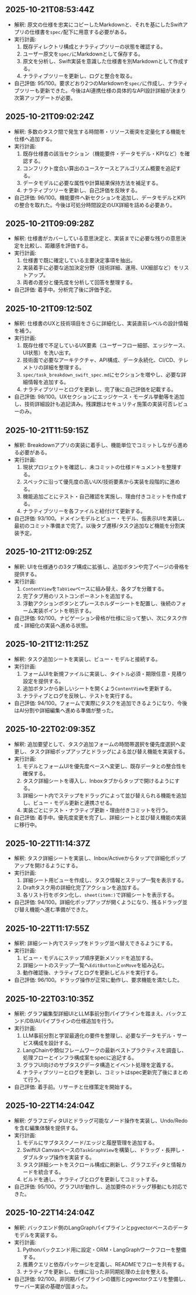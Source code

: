 ## 2025-10-21T08:53:44Z
- 解釈: 原文の仕様を忠実にコピーしたMarkdownと、それを基にしたSwiftアプリの仕様書を`spec/`配下に用意する必要がある。
- 実行計画:
  1. 既存ディレクトリ構成とナラティブツリーの状態を確認する。
  2. ユーザー原文を`spec/`にMarkdownとして保存する。
  3. 原文を分析し、Swift実装を意識した仕様書を別Markdownとして作成する。
  4. ナラティブツリーを更新し、ログと整合を取る。
- 自己評価: 95/100。要求どおり2つのMarkdownを`spec/`に作成し、ナラティブツリーも更新できた。今後はAI連携仕様の具体的なAPI設計詳細が決まり次第アップデートが必要。

## 2025-10-21T09:02:24Z
- 解釈: 多数のタスク間で発生する時間帯・リソース衝突を定量化する機能を仕様へ追加する。
- 実行計画:
  1. 既存仕様書の該当セクション（機能要件・データモデル・KPIなど）を確認する。
  2. コンフリクト度合い算出のユースケースとアルゴリズム概要を追記する。
  3. データモデルに必要な属性や計算結果保持方法を補足する。
  4. ナラティブツリーを更新し、自己評価を反映する。
- 自己評価: 96/100。機能要件へ新セクションを追加し、データモデルとKPIの整合を取れた。今後は可処分時間設定のUX詳細を詰める必要あり。

## 2025-10-21T09:09:28Z
- 解釈: 仕様書がカバーしている意思決定と、実装までに必要な残りの意思決定を比較し、距離感を評価する。
- 実行計画:
  1. 仕様書で既に確定している主要決定事項を抽出。
  2. 実装着手に必要な追加決定分野（技術詳細、運用、UX細部など）をリストアップ。
  3. 両者の差分と優先度を分析して回答を整理する。
- 自己評価: 着手中。分析完了後に評価予定。

## 2025-10-21T09:12:50Z
- 解釈: 仕様書のUXと技術項目をさらに詳細化し、実装直前レベルの設計情報を補う。
- 実行計画:
  1. 既存仕様で不足しているUX要素（ユーザーフロー細部、エッジケース、UI状態）を洗い出す。
  2. 技術面で必要なアーキテクチャ、API構成、データ永続化、CI/CD、テレメトリの詳細を整理する。
  3. `spec/task_breakdown_swift_spec.md`にセクションを増やし、必要な詳細情報を追加する。
  4. ナラティブツリーとログを更新し、完了後に自己評価を記載する。
- 自己評価: 98/100。UXセクションにエッジケース・モーダル挙動等を追加し、技術詳細設計も追記済み。残課題はセキュリティ施策の実装可否レビューのみ。

## 2025-10-21T11:59:15Z
- 解釈: Breakdownアプリの実装に着手し、機能単位でコミットしながら進める必要がある。
- 実行計画:
  1. 現状プロジェクトを確認し、未コミットの仕様ドキュメントを整理する。
  2. スペックに沿って優先度の高いUX/技術要素から実装を段階的に進める。
  3. 機能追加ごとにテスト・自己確認を実施し、理由付きコミットを作成する。
  4. ナラティブツリーを各ファイルと紐付けて更新する。
- 自己評価: 93/100。ドメインモデルとビュー・モデル、仮表示UIを実装し、最初のコミット準備まで完了。以後タブ遷移/タスク追加など機能を分割実装予定。

## 2025-10-21T12:09:25Z
- 解釈: UIを仕様通りの3タブ構成に拡張し、追加ボタンや完了ページの骨格を提供する。
- 実行計画:
  1. `ContentView`を`TabView`ベースに組み替え、各タブを分離する。
  2. 完了タブ用のリストコンポーネントを追加する。
  3. 浮動アクションボタンとプレースホルダーシートを配置し、後続のフォーム実装ポイントを明示する。
- 自己評価: 92/100。ナビゲーション骨格が仕様に沿って整い、次にタスク作成・詳細化の実装へ進める状態。

## 2025-10-21T12:11:25Z
- 解釈: タスク追加シートを実装し、ビュー・モデルと接続する。
- 実行計画:
  1. フォームUIを新規ファイルに実装し、タイトル必須・期限任意・見積り設定を提供する。
  2. 追加ボタンから新しいシートを開くよう`ContentView`を更新する。
  3. ナラティブとログを反映し、テストを実行する。
- 自己評価: 94/100。フォームで実際にタスクを追加できるようになり、今後はAI分割や詳細編集へ進める準備が整った。

## 2025-10-22T02:09:35Z
- 解釈: 追加要望として、タスク追加フォームの時間帯選択を優先度選択へ変更し、タスク詳細ポップアップとドラッグによる並び替え機能を実装する。
- 実行計画:
  1. モデルとフォームUIを優先度ベースへ変更し、既存データとの整合性を確保する。
  2. タスク詳細シートを導入し、Inboxタブからタップで開けるようにする。
  3. 詳細シート内でステップをドラッグによって並び替えられる機能を追加し、ビュー・モデル更新と連携させる。
  4. 実装ごとにテスト・ナラティブ更新・理由付きコミットを行う。
- 自己評価: 着手中。優先度変更を完了し、詳細シートと並び替え機能の実装に移行中。

## 2025-10-22T11:14:37Z
- 解釈: タスク詳細シートを実装し、Inbox/Activeからタップで詳細化ポップアップを開けるようにする。
- 実行計画:
  1. 詳細シート用ビューを作成し、タスク情報とステップ一覧を表示する。
  2. Draftタスク用の詳細化完了アクションを追加する。
  3. 各リスト行をボタン化し、`sheet(item:)`で詳細シートを表示する。
- 自己評価: 94/100。詳細化ポップアップが開くようになり、残るドラッグ並び替え機能へ進む準備ができた。

## 2025-10-22T11:17:55Z
- 解釈: 詳細シート内でステップをドラッグ並べ替えできるようにする。
- 実行計画:
  1. ビュー・モデルにステップ順序更新メソッドを追加する。
  2. 詳細シートのステップ一覧へ`EditButton`と`onMove`を組み込む。
  3. 動作確認後、ナラティブとログを更新しビルドを実行する。
- 自己評価: 96/100。ドラッグ操作が正常に動作し、要求機能を満たした。

## 2025-10-22T03:10:35Z
- 解釈: グラフ編集型詳細UIとLLM事前分割パイプラインを踏まえ、バックエンド/DB/AIパイプラインの仕様追加を行う。
- 実行計画:
  1. LLM事前分割と学習最適化の要件を整理し、必要なデータモデル・サービス構成を設計する。
  2. LangChainや類似フレームワークの最新ベストプラクティスを調査し、処理フローとインフラ構成案をspecに追記する。
  3. グラフUI向けのサブタスクデータ構造とイベント処理を定義する。
  4. ナラティブツリーとログを更新し、コミットはspec更新完了後にまとめて行う。
- 自己評価: 着手前。リサーチと仕様策定を開始する。

## 2025-10-22T14:24:04Z
- 解釈: グラフエディタUIとドラッグ可能なノード操作を実装し、Undo/Redoを含む編集体験を提供する。
- 実行計画:
  1. モデルにサブタスクノード/エッジと履歴管理を追加する。
  2. SwiftUI Canvasベースの`TaskGraphView`を構築し、ドラッグ・長押し・ダブルタップ操作を実装する。
  3. タスク詳細シートをスクロール構成に刷新し、グラフエディタと情報カードを統合する。
  4. ビルドを通し、ナラティブとログを更新してコミットする。
- 自己評価: 95/100。グラフUIが動作し、追加要件のドラッグ移動にも対応できた。

## 2025-10-22T14:24:04Z
- 解釈: バックエンド側のLangGraphパイプラインとpgvectorベースのデータモデルを実装する。
- 実行計画:
  1. Pythonバックエンド用に設定・ORM・LangGraphワークフローを整備する。
  2. 推薦クエリと依存パッケージを定義し、READMEでフローを共有する。
  3. ナラティブを更新し、仕様に沿った非同期処理の土台を整える。
- 自己評価: 92/100。非同期パイプラインの雛形とpgvectorクエリを整備し、サーバー実装の基礎が固まった。
